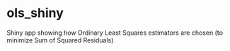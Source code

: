 # ols_shiny
Shiny app showing how Ordinary Least Squares estimators are chosen (to minimize Sum of Squared Residuals)
